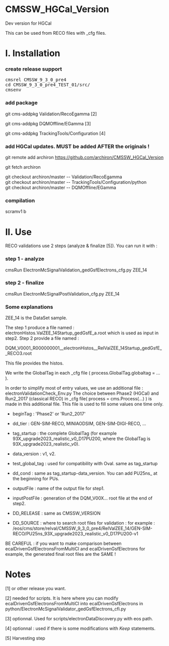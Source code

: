 # CMSSW_HGCal_Version
Dev version for HGCal

This can be used from RECO files with _cfg files.

# I. Installation
### create release support
<pre>
cmsrel CMSSW_9_3_0_pre4
cd CMSSW_9_3_0_pre4_TEST_01/src/
cmsenv
</pre>

### add package
git cms-addpkg Validation/RecoEgamma [2]

git cms-addpkg DQMOffline/EGamma [3]

git cms-addpkg TrackingTools/Configuration [4]

### add HGCal updates. MUST be added AFTER the originals !
git remote add archiron https://github.com/archiron/CMSSW_HGCal_Version

git fetch archiron

git checkout archiron/master  -- Validation/RecoEgamma <br />
git checkout archiron/master  -- TrackingTools/Configuration/python <br />
git checkout archiron/master  -- DQMOffline/EGamma <br />

### compilation
scramv1 b

# II. Use

RECO validations use 2 steps (analyze & finalize [5]). You can run it with :
### step 1 - analyze

cmsRun ElectronMcSignalValidation_gedGsfElectrons_cfg.py ZEE_14

### step 2 - finalize

cmsRun ElectronMcSignalPostValidation_cfg.py ZEE_14

### Some explanations
ZEE_14 is the DataSet sample.

The step 1 produce a file named : electronHistos.ValZEE_14Startup_gedGsfE_a.root
which is used as input in step2. Step 2 provide a file named :

DQM_V0001_R000000001__electronHistos__RelValZEE_14Startup_gedGsfE__RECO3.root

This file provides the histos.

We write the GlobalTag in each _cfg file ( process.GlobalTag.globaltag = ... ).

In order to simplify most of entry values, we use an additional file : electronValidationCheck_Env.py
The choice between Phase2 (HGCal) and Run2_2017 (classical RECO) in _cfg file( process = cms.Process(...) ) is made in this additional file.
This file is used to fill some values one time only.
- beginTag : 'Phase2' or 'Run2_2017'
- dd_tier : GEN-SIM-RECO, MINIAODSIM, GEN-SIM-DIGI-RECO, ...
- tag_startup : the complete GlobalTag (for example 93X_upgrade2023_realistic_v0_D17PU200, where the GlobalTag is 93X_upgrade2023_realistic_v0).
- data_version : v1, v2.
- test_global_tag : used for compatibility with Oval. same as tag_startup
- dd_cond : same as tag_startup-data_version. You can add PU25ns_ at the beginning for PUs.

- outputFile : name of the output file for step1. 
- inputPostFile : generation of the DQM_V00X... root file at the end of step2.
- DD_RELEASE : same as CMSSW_VERSION
- DD_SOURCE : where to search root files for validation : for example : 
/eos/cms/store/relval/CMSSW_9_3_0_pre4/RelValZEE_14/GEN-SIM-RECO/PU25ns_93X_upgrade2023_realistic_v0_D17PU200-v1

BE CAREFUL : if you want to make comparison between ecalDrivenGsfElectronsFromMultiCl and ecalDrivenGsfElectrons for example,
the generated final root files are the SAME !

# Notes

[1] or other release you want. 

[2] needed for scripts. It is here where you can modify ecalDrivenGsfElectronsFromMultiCl into ecalDrivenGsfElectrons in python/ElectronMcSignalValidator_gedGsfElectrons_cfi.py 

[3] optionnal. Used for scripts/electronDataDiscovery.py with eos path. 

[4] optionnal : used if there is some modifications with _Keep_ statements. 

[5] Harvesting step

